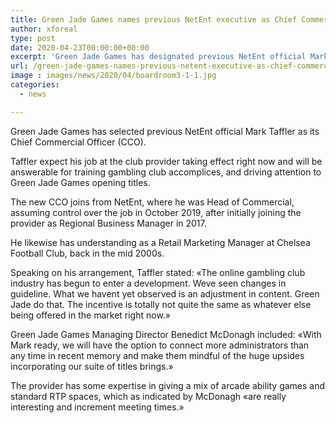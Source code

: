 ```yaml
---
title: Green Jade Games names previous NetEnt executive as Chief Commercial Officer
author: xforeal 
type: post
date: 2020-04-23T00:00:00+00:00
excerpt: 'Green Jade Games has designated previous NetEnt official Mark Taffler as its Chief Commercial Officer (CCO) '
url: /green-jade-games-names-previous-netent-executive-as-chief-commercial-officer/
image : images/news/2020/04/boardroom3-1-1.jpg
categories:
  - news

---
```

Green Jade Games has selected previous NetEnt official Mark Taffler as its Chief Commercial Officer (CCO). 

Taffler expect his job at the club provider taking effect right now and will be answerable for training gambling club accomplices, and driving attention to Green Jade Games opening titles. 

The new CCO joins from NetEnt, where he was Head of Commercial, assuming control over the job in October 2019, after initially joining the provider as Regional Business Manager in 2017. 

He likewise has understanding as a Retail Marketing Manager at Chelsea Football Club, back in the mid 2000s. 

Speaking on his arrangement, Taffler stated: &#171;The online gambling club industry has begun to enter a development. Weve seen changes in guideline. What we havent yet observed is an adjustment in content. Green Jade do that. The incentive is totally not quite the same as whatever else being offered in the market right now.&#187; 

Green Jade Games Managing Director Benedict McDonagh included: &#171;With Mark ready, we will have the option to connect more administrators than any time in recent memory and make them mindful of the huge upsides incorporating our suite of titles brings.&#187; 

The provider has some expertise in giving a mix of arcade ability games and standard RTP spaces, which as indicated by McDonagh &#171;are really interesting and increment meeting times.&#187;